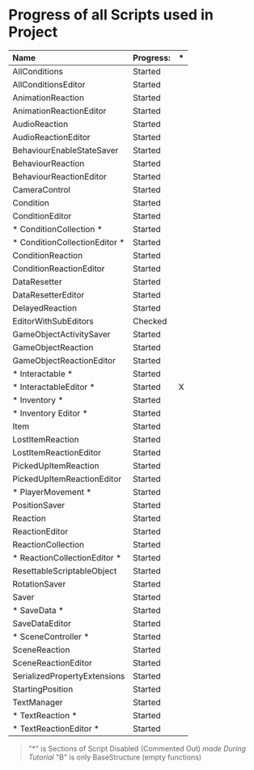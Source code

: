 # Progress of all Scripts used in Project

| Name				| Progress:	| * |
|:------------------------------|:--------------|:-:|
| AllConditions			| Started	| 
| AllConditionsEditor		| Started	| 
| AnimationReaction		| Started	|
| AnimationReactionEditor	| Started	|
| AudioReaction			| Started	|
| AudioReactionEditor		| Started	|
| BehaviourEnableStateSaver	| Started	|
| BehaviourReaction		| Started	|
| BehaviourReactionEditor	| Started	|
| CameraControl			| Started	|
| Condition			| Started	|
| ConditionEditor		| Started	| 
| * ConditionCollection *	| Started	| 
| * ConditionCollectionEditor *	| Started	| 
| ConditionReaction		| Started	|
| ConditionReactionEditor	| Started	|
| DataResetter			| Started	|
| DataResetterEditor		| Started	|
| DelayedReaction		| Started	|
| EditorWithSubEditors		| Checked	|
| GameObjectActivitySaver	| Started	|
| GameObjectReaction		| Started	|
| GameObjectReactionEditor	| Started	|
| * Interactable *		| Started	|
| * InteractableEditor *	| Started	| X
| * Inventory *			| Started	|
| * Inventory Editor *		| Started	|
| Item				| Started	|
| LostItemReaction		| Started	|
| LostItemReactionEditor	| Started	|
| PickedUpItemReaction		| Started	|
| PickedUpItemReactionEditor	| Started	|
| * PlayerMovement *		| Started	|
| PositionSaver			| Started	|
| Reaction			| Started	|
| ReactionEditor		| Started	| 
| ReactionCollection		| Started	|
| * ReactionCollectionEditor *	| Started	|
| ResettableScriptableObject	| Started	| 
| RotationSaver			| Started	|
| Saver				| Started	|
| * SaveData *			| Started	| 
| SaveDataEditor		| Started	|
| * SceneController *		| Started	|
| SceneReaction			| Started	|
| SceneReactionEditor		| Started	|
| SerializedPropertyExtensions	| Started	|
| StartingPosition		| Started	|
| TextManager			| Started	|
| * TextReaction *		| Started	| 
| * TextReactionEditor *	| Started	|  |
> "*" is Sections of Script Disabled (Commented Out)
> *made During Tutorial*
> "B" is only BaseStructure (empty functions)